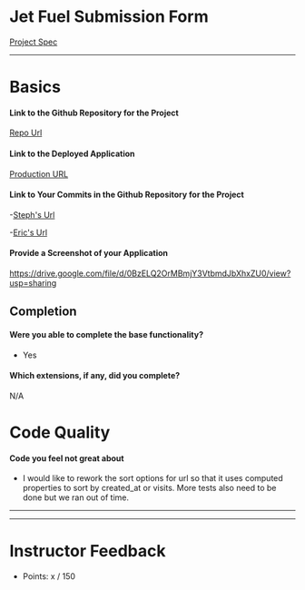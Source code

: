 # Jet Fuel Submission Form

[Project Spec](http://frontend.turing.io/projects/jet-fuel.html)

------

# Basics

#### Link to the Github Repository for the Project
[Repo Url](https://github.com/StephanieEA/jet-fuel)

#### Link to the Deployed Application
[Production URL](https://jet-fuell.herokuapp.com/)

#### Link to Your Commits in the Github Repository for the Project

-[Steph's Url](https://github.com/StephanieEA/jet-fuel)

-[Eric's Url](https://secure-atoll-54150.herokuapp.com/)

#### Provide a Screenshot of your Application
https://drive.google.com/file/d/0BzELQ2OrMBmjY3VtbmdJbXhxZU0/view?usp=sharing

## Completion

#### Were you able to complete the base functionality?
* Yes

#### Which extensions, if any, did you complete?

N/A

# Code Quality

#### Code you feel not great about


* I would like to rework the sort options for url so that it uses computed properties to sort by created_at or visits.  More tests also need to be done but we ran out of time.  

-----


-----

# Instructor Feedback

- Points: x / 150
